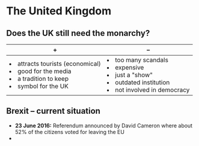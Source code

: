 # The United Kingdom

## Does the UK still need the monarchy?

| + | – |
| --- | --- |
| <li>attracts tourists (economical)</li><li>good for the media</li><li>a tradition to keep</li><li>symbol for the UK</li> | <li>too many scandals</li><li>expensive</li><li>just a "show"</li><li>outdated institution</li><li>not involved in democracy</li> |

## Brexit – current situation
- **23 June 2016:** Referendum announced by David Cameron where about 52% of the citizens voted for leaving the EU
- 
<!--stackedit_data:
eyJoaXN0b3J5IjpbMTg5NzE5NzIyNiw3NDI0NTk5MzEsNzk1Mj
I0MDk3LC04NDI4MTQ2ODVdfQ==
-->